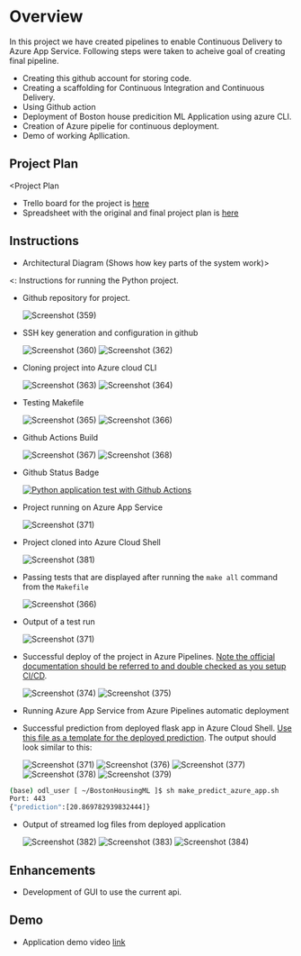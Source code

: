 # Overview

In this project we have created pipelines to enable Continuous Delivery to Azure App Service.
Following steps were taken to acheive goal of creating final pipeline.
* Creating this github account for storing code.
* Creating a scaffolding for Continuous Integration and Continuous Delivery.
* Using Github action
* Deployment of Boston house predicition ML Application using azure CLI.
* Creation of Azure pipelie for continuous deployment.
* Demo of working Apllication.


## Project Plan
<Project Plan

* Trello board for the project is [here](https://trello.com/b/y4JeEkYU/boston-housing-prediction-appliaction)
* Spreadsheet with the original and final project plan is [here](https://docs.google.com/spreadsheets/d/1OiiWmsZoO5EdPOmio4TpvG30Ia6pbFvThshtVg3an-E/edit?usp=sharing)

## Instructions

* Architectural Diagram (Shows how key parts of the system work)>

<:  Instructions for running the Python project. 

* Github repository for project.
  
  ![Screenshot (359)](https://user-images.githubusercontent.com/90558604/189415601-d985dedd-d416-4a6f-9842-bf347ab4e276.png)
  
* SSH key generation and configuration in github

  ![Screenshot (360)](https://user-images.githubusercontent.com/90558604/189416233-9a409889-90cf-42a3-9d90-691587616b65.png)
  ![Screenshot (362)](https://user-images.githubusercontent.com/90558604/189416273-28f45392-0806-467f-af38-3d33b700f115.png)

* Cloning project into Azure cloud CLI

  ![Screenshot (363)](https://user-images.githubusercontent.com/90558604/189416402-7ed2f77a-e3ec-40dc-8e11-976392157f15.png)
  ![Screenshot (364)](https://user-images.githubusercontent.com/90558604/189416442-6d60a1d8-af7f-442b-b418-b757679e24ea.png)

* Testing Makefile

  ![Screenshot (365)](https://user-images.githubusercontent.com/90558604/189416593-8862d7a1-ed58-48da-8a99-801685f8fa51.png)
  ![Screenshot (366)](https://user-images.githubusercontent.com/90558604/189416630-614ea3b9-5887-4489-9639-1875791432a1.png)

* Github Actions Build

  ![Screenshot (367)](https://user-images.githubusercontent.com/90558604/189416766-12a10b7b-35cd-433f-96f4-0e6a7bbb02b5.png)
  ![Screenshot (368)](https://user-images.githubusercontent.com/90558604/189416925-cf426a37-4dcd-417d-99d1-f62819fa8159.png)
  
* Github Status Badge

  [![Python application test with Github Actions](https://github.com/Sumitk2244/BostonHousingML/actions/workflows/pythonapp.yml/badge.svg)](https://github.com/Sumitk2244/BostonHousingML/actions/workflows/pythonapp.yml)

* Project running on Azure App Service
 
  ![Screenshot (371)](https://user-images.githubusercontent.com/90558604/189417037-4b83982b-014a-45fb-8b56-76011ae3cda1.png)

* Project cloned into Azure Cloud Shell
  
  ![Screenshot (381)](https://user-images.githubusercontent.com/90558604/189417407-0df90f6b-4ab0-465b-8b22-f279afd94ad4.png)

* Passing tests that are displayed after running the `make all` command from the `Makefile`

  ![Screenshot (366)](https://user-images.githubusercontent.com/90558604/189417818-e8d28c5e-7e7d-4347-8fea-fd2d19edf498.png)

* Output of a test run
  
  ![Screenshot (371)](https://user-images.githubusercontent.com/90558604/189417945-f93ee99c-cad0-4593-8808-5c3fc1718a5c.png)
   
* Successful deploy of the project in Azure Pipelines.  [Note the official documentation should be referred to and double checked as you setup CI/CD](https://docs.microsoft.com/en-us/azure/devops/pipelines/ecosystems/python-webapp?view=azure-devops).

  ![Screenshot (374)](https://user-images.githubusercontent.com/90558604/189418097-f762053e-d0b8-4724-82da-c5ed65e53f10.png)
  ![Screenshot (375)](https://user-images.githubusercontent.com/90558604/189418385-e2f18da2-fbea-4fd5-9e6d-b2e37a790463.png)


* Running Azure App Service from Azure Pipelines automatic deployment

* Successful prediction from deployed flask app in Azure Cloud Shell.  [Use this file as a template for the deployed prediction](https://github.com/udacity/nd082-Azure-Cloud-DevOps-Starter-Code/blob/master/C2-AgileDevelopmentwithAzure/project/starter_files/flask-sklearn/make_predict_azure_app.sh).
The output should look similar to this:

  ![Screenshot (371)](https://user-images.githubusercontent.com/90558604/189418207-00ab3413-28e8-4630-831b-ba9961f1a578.png)
  ![Screenshot (376)](https://user-images.githubusercontent.com/90558604/189418601-4f9454ab-f7a3-451b-be5f-94b79c2e570e.png)
  ![Screenshot (377)](https://user-images.githubusercontent.com/90558604/189418625-07fe4f80-23d9-494d-b466-aeabc9f05270.png)
  ![Screenshot (378)](https://user-images.githubusercontent.com/90558604/189418684-2c9ea472-9e64-477d-8fc1-736faf5ccec2.png)
  ![Screenshot (379)](https://user-images.githubusercontent.com/90558604/189418714-0c1f2e72-1d8d-45dd-96c3-110494d0f95f.png)


```bash
(base) odl_user [ ~/BostonHousingML ]$ sh make_predict_azure_app.sh 
Port: 443
{"prediction":[20.869782939832444]}
```

* Output of streamed log files from deployed application

  ![Screenshot (382)](https://user-images.githubusercontent.com/90558604/189419596-723315c6-e044-47c0-bfaf-6ddb6f5d7c24.png)
  ![Screenshot (383)](https://user-images.githubusercontent.com/90558604/189419637-f26dc5d3-a32a-4be1-bffd-0c88b616c145.png)
  ![Screenshot (384)](https://user-images.githubusercontent.com/90558604/189419539-4aa50d64-3a59-42c1-ab38-9d99a3c4b219.png)


## Enhancements

* Development of GUI to use the current api.

## Demo 

* Application demo video [link]()


